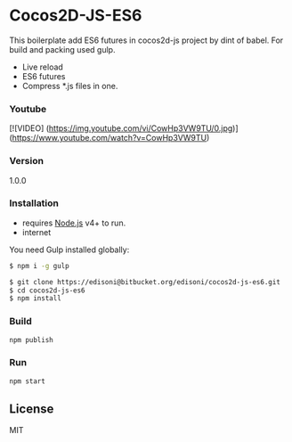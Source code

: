 # Cocos2D-JS-ES6

This boilerplate add ES6 futures in cocos2d-js project by dint of babel. For build and packing used gulp.

- Live reload
- ES6 futures
- Compress *.js files in one.

### Youtube
[![VIDEO]
(https://img.youtube.com/vi/CowHp3VW9TU/0.jpg)]
(https://www.youtube.com/watch?v=CowHp3VW9TU)

### Version
1.0.0

### Installation
 - requires [Node.js](https://nodejs.org/) v4+ to run.
 - internet

You need Gulp installed globally:

```sh
$ npm i -g gulp
```

```sh
$ git clone https://edisoni@bitbucket.org/edisoni/cocos2d-js-es6.git
$ cd cocos2d-js-es6
$ npm install
```
### Build
```sh
npm publish
```

### Run
```sh
npm start
```

License
----

MIT
